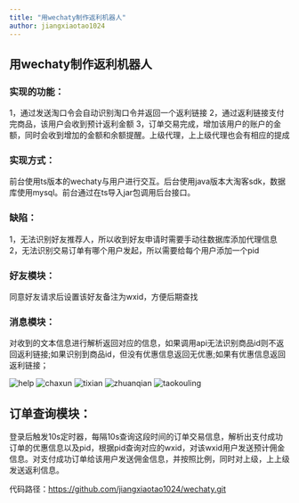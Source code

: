 ```yaml
---
title: "用wechaty制作返利机器人"
author: jiangxiaotao1024
---
```


## 用wechaty制作返利机器人

### 实现的功能：

1，通过发送淘口令会自动识别淘口令并返回一个返利链接
2，通过返利链接支付完商品，该用户会收到预计返利金额
3，订单交易完成，增加该用户的账户的金额，同时会收到增加的金额和余额提醒。上级代理，上上级代理也会有相应的提成

### 实现方式：

前台使用ts版本的wechaty与用户进行交互。后台使用java版本大淘客sdk，数据库使用mysql。前台通过在ts导入jar包调用后台接口。

### 缺陷：

1，无法识别好友推荐人，所以收到好友申请时需要手动往数据库添加代理信息
2，无法识别交易订单有哪个用户发起，所以需要给每个用户添加一个pid

### 好友模块：

同意好友请求后设置该好友备注为wxid，方便后期查找

### 消息模块：

对收到的文本信息进行解析返回对应的信息，如果调用api无法识别商品id则不返回返利链接;如果识别到商品id，但没有优惠信息返回无优惠;如果有优惠信息返回返利链接；

![help](/assets/2020/rebate-robot/help.png)
![chaxun](/assets/2020/rebate-robot/chaxun.png)
![tixian](/assets/2020/rebate-robot/tixian.png)
![zhuanqian](/assets/2020/rebate-robot/zhuanqian.jpg)
![taokouling](/assets/2020/rebate-robot/taokouling.png)

## 订单查询模块：

登录后触发10s定时器，每隔10s查询这段时间的订单交易信息，解析出支付成功订单的优惠信息以及pid，根据pid查询对应的wxid，对该wxid用户发送预计佣金信息。对支付成功订单给该用户发送佣金信息，并按照比例，同时对上级，上上级发送返利信息。

代码路径：https://github.com/jiangxiaotao1024/wechaty.git
